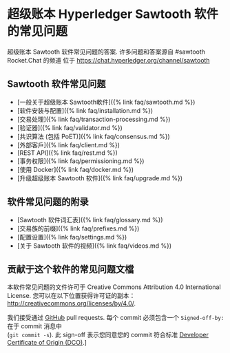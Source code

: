 # 超级账本 Hyperledger Sawtooth 软件的常见问题

<!--
  版权 Copyright (c) 2018, Intel Corporation.
  © 版权 Copyright 2021, 劉建基 博士, <kenty@kenty.com>.
  许可于 Creative Commons Attribution 4.0 International License
  https://creativecommons.org/licenses/by/4.0/ 
-->

超级账本 Sawtooth 软件常见问题的答案. 许多问题和答案源自 \#sawtooth Rocket.Chat 的频道
位于 <https://chat.hyperledger.org/channel/sawtooth>

 

## Sawtooth 软件常见问题

-   [一般关于超级账本 Sawtooth軟件]({% link faq/sawtooth.md %})
-   [软件安装与配置]({% link faq/installation.md %})
-   [交易处理]({% link faq/transaction-processing.md %})
-   [验证器]({% link faq/validator.md %})
-   [共识算法 (包括 PoET)]({% link faq/consensus.md %})
-   [外部客戶]({% link faq/client.md %})
-   [REST API]({% link faq/rest.md %})
-   [事务权限]({% link faq/permissioning.md %})
-   [使用 Docker]({% link faq/docker.md %})
-   [升级超级账本 Sawtooth 软件]({% link faq/upgrade.md %})

 

## 软件常见问题的附录

-   [Sawtooth 软件词汇表]({% link faq/glossary.md %})
-   [交易族的前缀]({% link faq/prefixes.md %})
-   [配置设置]({% link faq/settings.md %})
-   [关于 Sawtooth 软件的视频]({% link faq/videos.md %})

 

## 贡献于这个软件的常见问题文檔

本软件常见问题的文件许可于 Creative Commons Attribution 4.0
International License. 您可以在以下位置获得许可证的副本：
<http://creativecommons.org/licenses/by/4.0/>.

我们接受通过 [GitHub](https://github.com/hyperledger/sawtooth-website) pull requests.
每个 commit 必须包含一个 `Signed-off-by:` 在于 commit 消息中 <br/>
(`git commit -s`). 此 sign-off 表示您同意您的 commit 符合标准 [Developer Certificate of Origin (DCO)](https://developercertificate.org/).\]